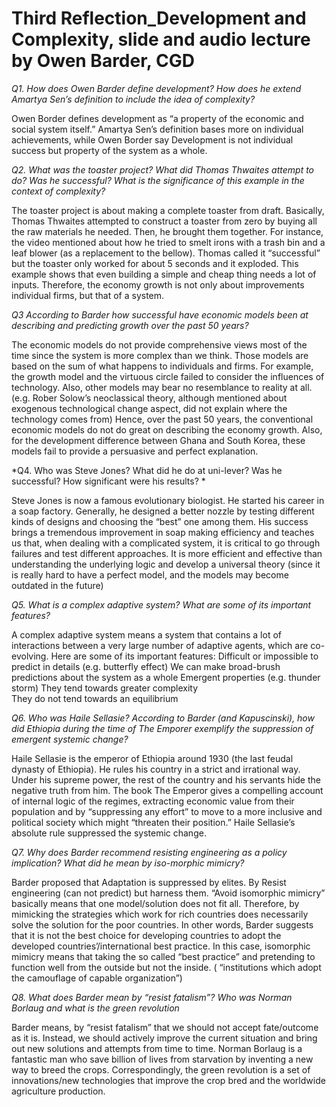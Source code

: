 
# Third Reflection_Development and Complexity, slide and audio lecture by Owen Barder, CGD

*Q1. How does Owen Barder define development? How does he extend Amartya Sen’s definition to include the idea of complexity?*

Owen Border defines development as “a property of the economic and social system itself.” Amartya Sen’s definition bases more on individual achievements, while Owen Border say Development is not individual success but property of the system as a whole.

*Q2. What was the toaster project? What did Thomas Thwaites attempt to do? Was he successful? What is the significance of this example in the context of complexity?*

The toaster project is about making a complete toaster from draft. Basically, Thomas Thwaites attempted to construct a toaster from zero by buying all the raw materials he needed. Then, he brought them together. For instance, the video mentioned about how he tried to smelt irons with a trash bin and a leaf blower (as a replacement to the bellow). Thomas called it “successful” but the toaster only worked for about 5 seconds and it exploded. This example shows that even building a simple and cheap thing needs a lot of inputs. Therefore, the economy growth is not only about improvements individual firms, but that of a system.

*Q3 According to Barder how successful have economic models been at describing and predicting growth over the past 50 years?*

The economic models do not provide comprehensive views most of the time since the system is more complex than we think. Those models are based on the sum of what happens to individuals and firms. For example, the growth model and the virtuous circle failed to consider the influences of technology. Also, other models may bear no resemblance to reality at all. (e.g. Rober Solow’s neoclassical theory, although mentioned about exogenous technological change aspect, did not explain where the technology comes from) Hence, over the past 50 years, the conventional economic models do not do great on describing the economy growth. Also, for the development difference between Ghana and South Korea, these models fail to provide a persuasive and perfect explanation. 

*Q4. Who was Steve Jones? What did he do at uni-lever? Was he successful? How significant were his results? *

Steve Jones is now a famous evolutionary biologist. He started his career in a soap factory. Generally, he designed a better nozzle by testing different kinds of designs and choosing the “best” one among them. His success brings a tremendous improvement in soap making efficiency and teaches us that, when dealing with a complicated system, it is critical to go through failures and test different approaches. It is more efficient and effective than understanding the underlying logic and develop a universal theory (since it is really hard to have a perfect model, and the models may become outdated in the future)

*Q5. What is a complex adaptive system? What are some of its important features?*

A complex adaptive system means a system that contains a lot of interactions between a very large number of adaptive agents, which are co-evolving. Here are some of its important features:
Difficult or impossible to predict in details (e.g. butterfly effect)
We can make broad-brush predictions about the system as a whole
Emergent properties (e.g. thunder storm)
They tend towards greater complexity	
They do not tend towards an equilibrium

*Q6. Who was Haile Sellasie? According to Barder (and Kapuscinski), how did Ethiopia during the time of The Emporer exemplify the suppression of emergent systemic change?*

Haile Sellasie is the emperor of Ethiopia around 1930 (the last feudal dynasty of Ethiopia). He rules his country in a strict and irrational way. Under his supreme power, the rest of the country and his servants hide the negative truth from him. The book The Emperor gives a compelling account of internal logic of the regimes, extracting economic value from their population and by “suppressing any effort” to move to a more inclusive and political society which might “threaten their position.” Haile Sellasie’s absolute rule suppressed the systemic change.

*Q7. Why does Barder recommend resisting engineering as a policy implication? What did he mean by iso-morphic mimicry?*

 Barder proposed that Adaptation is suppressed by elites. By Resist engineering (can not predict) but harness them. “Avoid isomorphic mimicry” basically means that one model/solution does not fit all. Therefore, by mimicking the strategies which work for rich countries does necessarily solve the solution for the poor countries. In other words, Barder suggests that it is not the best choice for developing countries to adopt the developed countries’/international best practice. In this case, isomorphic mimicry means that taking the so called “best practice” and pretending to function well from the outside but not the inside. ( “institutions which adopt the camouflage of capable organization”)

*Q8. What does Barder mean by “resist fatalism”? Who was Norman Borlaug and what is the green revolution*

Barder means, by “resist fatalism” that we should not accept fate/outcome as it is. Instead, we should actively improve the current situation and bring out new solutions and attempts from time to time. Norman Borlaug is a fantastic man who save billion of lives from starvation by inventing a new way to breed the crops. Correspondingly, the green revolution is a set of  innovations/new technologies that improve the crop bred and the worldwide agriculture production.





